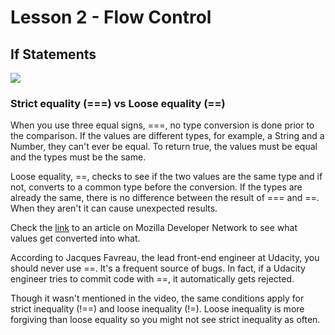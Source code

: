 # Lesson 2 - Flow Control
## If Statements
![](http://7xsjcm.com1.z0.glb.clouddn.com/16-9-13/75526972.jpg)
### Strict equality (===) vs Loose equality (==)

When you use three equal signs, ===, no type conversion is done prior to the comparison. If the values are different types, for example, a String and a Number, they can't ever be equal. To return true, the values must be equal and the types must be the same.  

Loose equality, ==, checks to see if the two values are the same type and if not, converts to a common type before the conversion. If the types are already the same, there is no difference between the result of === and ==. When they aren't it can cause unexpected results.  

Check the [link](https://developer.mozilla.org/en-US/docs/Web/JavaScript/Equality_comparisons_and_when_to_use_them) to an article on Mozilla Developer Network to see what values get converted into what.  

According to Jacques Favreau, the lead front-end engineer at Udacity, you should never use ==. It's a frequent source of bugs. In fact, if a Udacity engineer tries to commit code with ==, it automatically gets rejected.  

Though it wasn't mentioned in the video, the same conditions apply for strict inequality (!==) and loose inequality (!=). Loose inequality is more forgiving than loose equality so you might not see strict inequality as often.